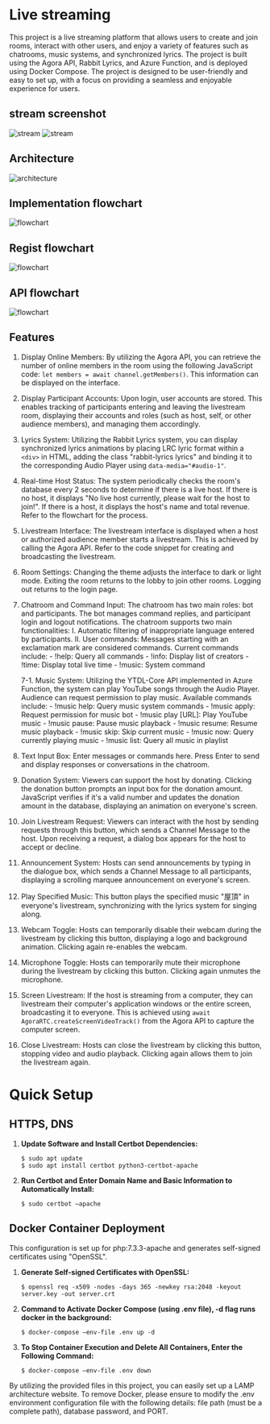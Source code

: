 # Live streaming

This project is a live streaming platform that allows users to create and join rooms, interact with other users, and enjoy a variety of features such as chatrooms, music systems, and synchronized lyrics. The project is built using the Agora API, Rabbit Lyrics, and Azure Function, and is deployed using Docker Compose. The project is designed to be user-friendly and easy to set up, with a focus on providing a seamless and enjoyable experience for users.

## stream screenshot
![stream](pic/screenshot.png)
![stream](pic/screenshot.png)

## Architecture
![architecture](pic/System%20architecture%20diagram.png)

## Implementation flowchart
![flowchart](pic/Implementation%20process.png)

## Regist flowchart
![flowchart](pic/login%20flow%20chart.png)

## API flowchart
![flowchart](pic/API%20chart.png)

## Features

1. Display Online Members: By utilizing the Agora API, you can retrieve the number of online members in the room using the following JavaScript code: `let members = await channel.getMembers()`. This information can be displayed on the interface.

2. Display Participant Accounts: Upon login, user accounts are stored. This enables tracking of participants entering and leaving the livestream room, displaying their accounts and roles (such as host, self, or other audience members), and managing them accordingly.

3. Lyrics System: Utilizing the Rabbit Lyrics system, you can display synchronized lyrics animations by placing LRC lyric format within a `<div>` in HTML, adding the class "rabbit-lyrics lyrics" and binding it to the corresponding Audio Player using `data-media="#audio-1"`.

4. Real-time Host Status: The system periodically checks the room's database every 2 seconds to determine if there is a live host. If there is no host, it displays "No live host currently, please wait for the host to join!". If there is a host, it displays the host's name and total revenue. Refer to the flowchart for the process.

5. Livestream Interface: The livestream interface is displayed when a host or authorized audience member starts a livestream. This is achieved by calling the Agora API. Refer to the code snippet for creating and broadcasting the livestream.

6. Room Settings: Changing the theme adjusts the interface to dark or light mode. Exiting the room returns to the lobby to join other rooms. Logging out returns to the login page.

7. Chatroom and Command Input: The chatroom has two main roles: bot and participants. The bot manages command replies, and participant login and logout notifications. The chatroom supports two main functionalities:
   I. Automatic filtering of inappropriate language entered by participants.
   II. User commands: Messages starting with an exclamation mark are considered commands. Current commands include:
       - !help: Query all commands
       - !info: Display list of creators
       - !time: Display total live time
       - !music: System command

   7-1. Music System: Utilizing the YTDL-Core API implemented in Azure Function, the system can play YouTube songs through the Audio Player. Audience can request permission to play music. Available commands include:
       - !music help: Query music system commands
       - !music apply: Request permission for music bot
       - !music play [URL]: Play YouTube music
       - !music pause: Pause music playback
       - !music resume: Resume music playback
       - !music skip: Skip current music
       - !music now: Query currently playing music
       - !music list: Query all music in playlist

8. Text Input Box: Enter messages or commands here. Press Enter to send and display responses or conversations in the chatroom.

9. Donation System: Viewers can support the host by donating. Clicking the donation button prompts an input box for the donation amount. JavaScript verifies if it's a valid number and updates the donation amount in the database, displaying an animation on everyone's screen.

10. Join Livestream Request: Viewers can interact with the host by sending requests through this button, which sends a Channel Message to the host. Upon receiving a request, a dialog box appears for the host to accept or decline.

11. Announcement System: Hosts can send announcements by typing in the dialogue box, which sends a Channel Message to all participants, displaying a scrolling marquee announcement on everyone's screen.

12. Play Specified Music: This button plays the specified music "屋頂" in everyone's livestream, synchronizing with the lyrics system for singing along.

13. Webcam Toggle: Hosts can temporarily disable their webcam during the livestream by clicking this button, displaying a logo and background animation. Clicking again re-enables the webcam.

14. Microphone Toggle: Hosts can temporarily mute their microphone during the livestream by clicking this button. Clicking again unmutes the microphone.

15. Screen Livestream: If the host is streaming from a computer, they can livestream their computer's application windows or the entire screen, broadcasting it to everyone. This is achieved using `await AgoraRTC.createScreenVideoTrack()` from the Agora API to capture the computer screen.

16. Close Livestream: Hosts can close the livestream by clicking this button, stopping video and audio playback. Clicking again allows them to join the livestream again.


# Quick Setup

## HTTPS, DNS

1. **Update Software and Install Certbot Dependencies:**
    ```
    $ sudo apt update
    $ sudo apt install certbot python3-certbot-apache
    ```

2. **Run Certbot and Enter Domain Name and Basic Information to Automatically Install:**
    ```
    $ sudo certbot –apache
    ```

## Docker Container Deployment

This configuration is set up for php:7.3.3-apache and generates self-signed certificates using "OpenSSL".

1. **Generate Self-signed Certificates with OpenSSL:**
    ```
    $ openssl req -x509 -nodes -days 365 -newkey rsa:2048 -keyout server.key -out server.crt
    ```

2. **Command to Activate Docker Compose (using .env file), -d flag runs docker in the background:**
    ```
    $ docker-compose –env-file .env up -d
    ```

3. **To Stop Container Execution and Delete All Containers, Enter the Following Command:**
    ```
    $ docker-compose –env-file .env down
    ```

By utilizing the provided files in this project, you can easily set up a LAMP architecture website. To remove Docker, please ensure to modify the .env environment configuration file with the following details: file path (must be a complete path), database password, and PORT.
